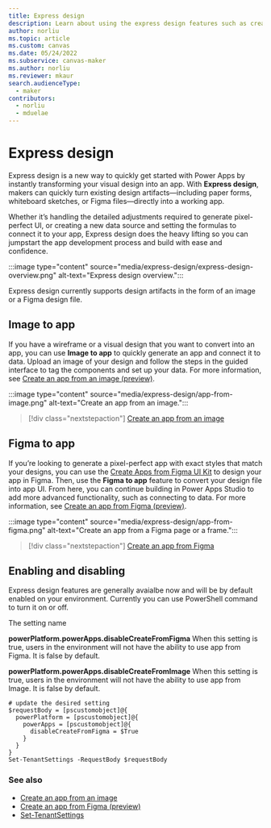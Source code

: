 ```yaml
---
title: Express design
description: Learn about using the express design features such as creating apps from an image or a Figma design.
author: norliu
ms.topic: article
ms.custom: canvas
ms.date: 05/24/2022
ms.subservice: canvas-maker
ms.author: norliu
ms.reviewer: mkaur
search.audienceType: 
  - maker
contributors:
  - norliu
  - mduelae
---
```


# Express design

Express design is a new way to quickly get started with Power Apps by instantly transforming your visual design into an app. With **Express design**, makers can quickly turn existing design artifacts—including paper forms, whiteboard sketches, or Figma files—directly into a working app.

Whether it’s handling the detailed adjustments required to generate pixel-perfect UI, or creating a new data source and setting the formulas to connect it to your app, Express design does the heavy lifting so you can jumpstart the app development process and build with ease and confidence.

:::image type="content" source="media/express-design/express-design-overview.png" alt-text="Express design overview.":::

Express design currently supports design artifacts in the form of an image or a Figma design file.

## Image to app

If you have a wireframe or a visual design that you want to convert into an app, you can use **Image to app** to quickly generate an app and connect it to data. Upload an image of your design and follow the steps in the guided interface to tag the components and set up your data. For more information, see [Create an app from an image (preview)](app-from-image.md).

:::image type="content" source="media/express-design/app-from-image.png" alt-text="Create an app from an image.":::

> [!div class="nextstepaction"]
> [Create an app from an image](app-from-image.md)

## Figma to app

If you’re looking to generate a pixel-perfect app with exact styles that match your designs, you can use the [Create Apps from Figma UI Kit](https://go.microsoft.com/fwlink/?linkid=2193981) to design your app in Figma. Then, use the **Figma to app** feature to convert your design file into app UI. From here, you can continue building in Power Apps Studio to add more advanced functionality, such as connecting to data. For more information, see [Create an app from Figma (preview)](figma/overview.md).

:::image type="content" source="media/express-design/app-from-figma.png" alt-text="Create an app from a Figma page or a frame.":::

> [!div class="nextstepaction"]
> [Create an app from Figma](figma/overview.md)

## Enabling and disabling
Express design features are generally avaialbe now and will be by default enabled on your environment. Currently you can use PowerShell command to turn it on or off. 

The setting name

**powerPlatform.powerApps.disableCreateFromFigma**
When this setting is true, users in the environment will not have the ability to use app from Figma. It is false by default.

**powerPlatform.powerApps.disableCreateFromImage**
When this setting is true, users in the environment will not have the ability to use app from Image. It is false by default.

```
# update the desired setting
$requestBody = [pscustomobject]@{
  powerPlatform = [pscustomobject]@{
    powerApps = [pscustomobject]@{
      disableCreateFromFigma = $True
    }
  }
}
Set-TenantSettings -RequestBody $requestBody
```

### See also

- [Create an app from an image](app-from-image.md)
- [Create an app from Figma (preview)](figma/overview.md)
- [Set-TenantSettings](/powershell/module/microsoft.powerapps.administration.powershell/set-tenantsettings)
